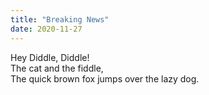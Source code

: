 ```yaml
---
title: "Breaking News"
date: 2020-11-27
---
```

Hey Diddle, Diddle!</br>
The cat and the fiddle,</br>
The quick brown fox jumps over the lazy dog.
